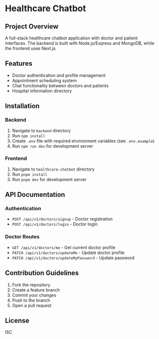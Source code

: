 # Healthcare Chatbot

## Project Overview
A full-stack healthcare chatbot application with doctor and patient interfaces. The backend is built with Node.js/Express and MongoDB, while the frontend uses Next.js.

## Features
- Doctor authentication and profile management
- Appointment scheduling system
- Chat functionality between doctors and patients
- Hospital information directory

## Installation
### Backend
1. Navigate to `backend` directory
2. Run `npm install`
3. Create `.env` file with required environment variables (see `.env.example`)
4. Run `npm run dev` for development server

### Frontend
1. Navigate to `healthcare-chatbot` directory
2. Run `pnpm install`
3. Run `pnpm dev` for development server

## API Documentation
### Authentication
- `POST /api/v1/doctors/signup` - Doctor registration
- `POST /api/v1/doctors/login` - Doctor login

### Doctor Routes
- `GET /api/v1/doctors/me` - Get current doctor profile
- `PATCH /api/v1/doctors/updateMe` - Update doctor profile
- `PATCH /api/v1/doctors/updateMyPassword` - Update password

## Contribution Guidelines
1. Fork the repository
2. Create a feature branch
3. Commit your changes
4. Push to the branch
5. Open a pull request

## License
ISC